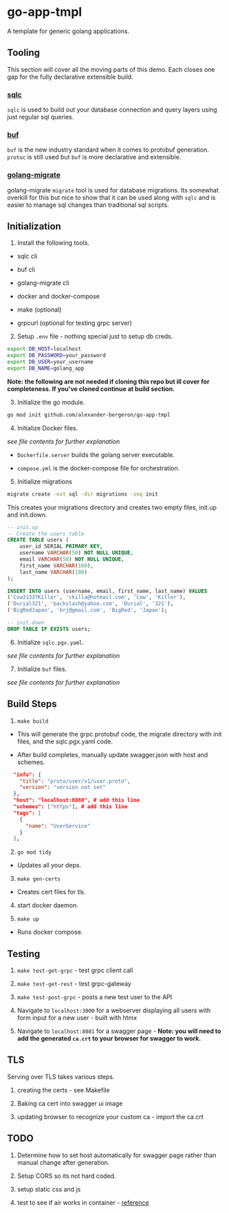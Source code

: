 # go-app-tmpl
A template for generic golang applications.

## Tooling

This section will cover all the moving parts of this demo. Each closes one gap for the fully declarative extensible build.

### [sqlc]("https://sqlc.dev/")

`sqlc` is used to build out your database connection and query layers using just regular sql queries. 

### [buf]("https://github.com/bufbuild/buf")

`buf` is the new industry standard when it comes to protobuf generation. `protoc` is still used but `buf` is more declarative and extensible.

### [golang-migrate]("https://github.com/golang-migrate/migrate")

golang-migrate `migrate` tool is used for database migrations. Its somewhat overkill for this but nice to show that it can be used along with `sqlc` and is easier to manage sql changes than traditional sql scripts.

## Initialization

1. Install the following tools.

- sqlc cli

- buf cli

- golang-migrate cli

- docker and docker-compose

- make (optional)

- grpcurl (optional for testing grpc server)

2. Setup `.env` file - nothing special just to setup db creds.

```bash
export DB_HOST=localhost
export DB_PASSWORD=your_password
export DB_USER=your_username
export DB_NAME=golang_app
```

**Note: the following are not needed if cloning this repo but ill cover for completeness. If you've cloned continue at build section.**

3. Initialize the go module.

```bash
go mod init github.com/alexander-bergeron/go-app-tmpl
```

4. Initialize Docker files. 

_see file contents for further explanation_

- `Dockerfile.server` builds the golang server executable.

- `compose.yml` is the docker-compose file for orchestration.

5. Initialize migrations

```bash
migrate create -ext sql -dir migrations -seq init
```

This creates your migrations directory and creates two empty files, init.up and init.down.

```sql
-- init.up
-- Create the users table
CREATE TABLE users (
    user_id SERIAL PRIMARY KEY,
    username VARCHAR(50) NOT NULL UNIQUE,
    email VARCHAR(50) NOT NULL UNIQUE,
    first_name VARCHAR(100),
    last_name VARCHAR(100)
);

INSERT INTO users (username, email, first_name, last_name) VALUES
('Cow31337Killer', 'ckilla@hotmail.com', 'Cow', 'Killer'),
('Durial321', 'backslash@yahoo.com', 'Durial', '321'),
('BigRedJapan', 'brj@gmail.com', 'BigRed', 'Japan');
```

```sql
-- init.down
DROP TABLE IF EXISTS users;
```

6. Initialize `sqlc.pgx.yaml`.

_see file contents for further explanation_

7. Initialize `buf` files.

_see file contents for further explanation_

## Build Steps

1. `make build`

- This will generate the grpc protobuf code, the migrate directory with init files, and the sqlc.pgx.yaml code.

- After build completes, manually update swagger.json with host and schemes.

```json
  "info": {
    "title": "proto/user/v1/user.proto",
    "version": "version not set"
  },
  "host": "localhost:8080", # add this line
  "schemes": ["https"], # add this line
  "tags": [
    {
      "name": "UserService"
    }
  ],
```

2. `go mod tidy`

- Updates all your deps.

3. `make gen-certs`

- Creates cert files for tls.

4. start docker daemon.

5. `make up`

- Runs docker compose.

## Testing

1. `make test-get-grpc` - test grpc client call

2. `make test-get-rest` - test grpc-gateway

3. `make test-post-grpc` - posts a new test user to the API

4. Navigate to `localhost:3000` for a webserver displaying all users with form input for a new user - built with htmx

5. Navigate to `localhost:8081` for a swagger page - **Note: you will need to add the generated `ca.crt` to your browser for swagger to work.**

## TLS

Serving over TLS takes various steps.

1. creating the certs - see Makefile

2. Baking ca cert into swagger ui image

3. updating browser to recognize your custom ca - import the ca.crt

## TODO

1. Determine how to set host automatically for swagger page rather than manual change after generation.

2. Setup CORS so its not hard coded.

3. setup static css and js

4. test to see if air works in container - [reference](https://afarid.medium.com/golang-hot-reloading-using-docker-and-air-b6da91293cd9)
